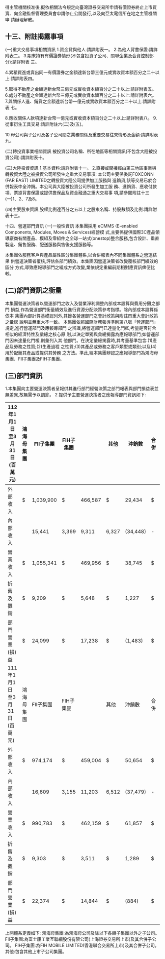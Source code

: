 得主管機關核准後,擬依相關法令規定向臺灣證券交易所申請有價證券終止上市買 賣、向金融監督管理委員會申請停止公開發行,以及向亞太電信所在地之主管機關申 請辦理解散。

## 十三、附註揭露事項

(一)重大交易事項相關資訊 1.資金貸與他人:請詳附表一。 2.為他人背書保證:請詳附表二。 3.期末持有有價證券情形(不包含投資子公司、關聯企業及合資控制部分):請詳附表 三。

4.累積買進或賣出同一有價證券之金額達新台幣三億元或實收資本額百分之二十以 上:請詳附表四。

5.取得不動產之金額達新台幣三億元或實收資本額百分之二十以上:請詳附表五。 6.處分不動產之金額達新台幣三億元或實收資本額百分之二十以上:請詳附表六。 7.與關係人進、銷貨之金額達新台幣一億元或實收資本額百分之二十以上:請詳附表 七。

8.應收關係人款項達新台幣一億元或實收資本額百分之二十以上:請詳附表八。 9.從事衍生工具交易:請詳附註六(二)及(五)。

10.母公司與子公司及各子公司間之業務關係及重要交易往來情形及金額:請詳附表 九。

(二)轉投資事業相關資訊 被投資公司名稱、所在地區等相關資訊(不包含大陸被投資公司):請詳附表十。

(三)大陸投資資訊 1.基本資料:請詳附表十一。 2.直接或間接經由第三地區事業與轉投資大陸之被投資公司所發生之重大交易事項:
本公司主要係委託FOXCONN (FAR EAST) LIMITED之轉投資大陸公司提供加工服務與 進銷貨,該等交易已於合併報表中全沖銷。本公司與大陸被投資公司所發生加工服 務、進銷貨、應收付款項、票據背書保證或提供擔保品及資金融通之重大交易事 項,請參閱附註十三(一)1、2、7及8。

(四)主要股東資訊 股權比例達百分之五以上之股東名稱、持股數額及比例:請詳附表十三。

十四、營運部門資訊
(一)一般性資訊 本集團採用 eCMMS (E-enabled Components, Modules, Moves & Services)經營模 式,主要係提供國際3C產品領導廠商有關產品、模組及零組件之全球一站式(onestop)整合服務,包含設計、垂直製造、銷售服務、配送服務與售後支援服務等。

本集團依服務客戶與產品屬性區分集團體系,以合併報表內不同集團體系之營運結果 供營運決策者覆核,評估各部門績效。本集團因營運決策者改變覆核部門績效的區分 方式,導致應報導部門之組成方式改變,業依規定重編前期相對應資訊俾便比較。

## (二)部門資訊之衡量

本集團營運決策者以營運部門之收入及營業淨利調整內部成本設算與費用分攤之部門 損益,作為營運部門衡量績效及進行資源分配決策參考指標。除內部成本設算係依本 集團內部計算基礎認列外,其餘各營運部門之會計政策與附註四重大會計政策之彙總 說明並無重大不一致。 本集團依照國際財務報導準則第八號「營運部門」規定,進行營運部門及應報導部門 之辨識,將營運部門已達量化門檻,考量是否符合相似的經濟特性及彙總之核心原 則,以決定單獨與彙總揭露為應報導部門;如營運部門因未達量化門檻,則彙列入其 他部門。在決定彙總揭露時,其考量基準包含:(1)產品及勞務之性質;(2)生產過程 之性質;(3)其產品或勞務之客戶類型或類別;以及(4)用於配銷其產品或提供其勞務 之方法。準此,經本集團辨認之應報導部門為鴻海母集團、FII子集團及FIH子集團。

## (三)部門資訊

1.本集團向主要營運決策者呈報供其進行部門經營決策之部門報表與部門損益表並無差異,故無需予以調節。 2.提供予主要營運決策者之應報導部門資訊如下:

| 112年1月1日 至3月31日(百萬元)   | 鴻海母集團   | FII子集團   | FIH子集團   |         | 其他   | 沖銷數   | 合併   |        |    |           |    |           |
|---------------------------------|--------------|-------------|-------------|---------|--------|----------|--------|--------|----|-----------|----|-----------|
| 外部收入                        | $            | 1,039,900   | $           | 466,587 | $      | 29,434   | $      | 24,097 | $  | (97,581)  | $  | 1,462,437 |
| 內部收入                        |              | 15,441      | 3,369       | 9,311   | 6,327  | (34,448) | -      |        |    |           |    |           |
| 營業收入                        | $            | 1,055,341   | $           | 469,956 | $      | 38,745   | $      | 30,424 | $  | (132,029) | $  | 1,462,437 |
| 折舊及攤銷                      | $            | 9,209       | $           | 5,648   | $      | 1,227    | $      | 3,237  | $  | -         | $  | 19,321    |
| 部門營業(損)益                  | $            | 24,099      | $           | 17,238  | $      | (1,483)  | $      | (526)  | $  | 1,195     | $  | 40,523    |
| 111年1月1日 至3月31日(百萬元)   | 鴻海母集團   | FII子集團   | FIH子集團   |         | 其他   | 沖銷數   | 合併   |        |    |           |    |           |
| 外部收入                        | $            | 974,174     | $           | 459,004 | $      | 50,654   | $      | 27,182 | $  | (103,461) | $  | 1,407,553 |
| 內部收入                        |              | 16,609      | 3,155       | 11,203  | 6,512  | (37,479) | -      |        |    |           |    |           |
| 營業收入                        | $            | 990,783     | $           | 462,159 | $      | 61,857   | $      | 33,694 | $  | (140,940) | $  | 1,407,553 |
| 折舊及攤銷                      | $            | 9,303       | $           | 3,511   | $      | 1,289    | $      | 3,279  | $  | -         | $  | 17,382    |
| 部門營業(損)益                  | $            | 22,374      | $           | 14,844  | $      | (884)    | $      | (420)  | $  | 755       | $  | 36,669    |

上開體系定義如下: 鴻海母集團:為鴻海母公司及除以下各類子集團以外之子公司。 FII子集團:為富士康工業互聯網股份有限公司(上海證券交易所上市)及其合併子公司。 FIH子集團:為FIH MOBILE LIMITED(香港聯合交易所上市)及其合併子公司。 其他:包含其他上市子公司集團。